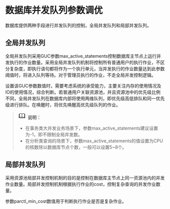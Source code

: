 # 数据库并发队列参数调优<a name="ZH-CN_TOPIC_0245374531"></a>

数据库提供两种手段进行并发队列的控制，全局并发队列和局部并发队列。

## 全局并发队列<a name="zh-cn_topic_0237121496_zh-cn_topic_0073253553_zh-cn_topic_0062863367_section20895258152731"></a>

全局并发队列采用GUC参数max\_active\_statements控制数据库主节点上运行并发执行的作业数量。采用全局并发队列机制将控制所有普通用户的执行作业，不区分复杂度，即执行语句都将作为一个执行单元，当并发执行的作业数量达到此参数阈值时，将进入队列等待。对于管理员执行的作业，不走全局并发控制逻辑。

设置该GUC参数数值时，需要考虑系统的承受能力，主要关注内存的使用情况及IO的使用情况，综合判断。若普通用户关联资源池，并且资源池中的优先级比例不同，全局并发队列在数据库内部将使用两维队列，即优先级高低排队和同一优先级进行排队。在唤醒时，将优先唤醒高优先级队列的作业。

>![](public_sys-resources/icon-note.png) **说明：**
>   
>-   在事务类大并发业务场景下，参数max\_active\_statements建议设置为-1，即不限制全局并发数。  
>-   在分析类查询的场景下，参数max\_active\_statements的值设置为CPU的核数除以数据库节点个数，一般可以设置5\~8个。  

## 局部并发队列<a name="zh-cn_topic_0237121496_zh-cn_topic_0073253553_zh-cn_topic_0062863367_section43125250152853"></a>

采用资源池局部并发控制机制的目的是控制在数据库主节点上同一资源池内的并发作业数量。局部并发控制机制根据执行作业的cost，控制复杂查询的并发作业数量。

参数parctl\_min\_cost数值用于判断执行作业是否是复杂作业。

